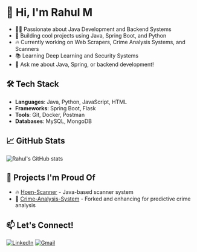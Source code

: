 # 👋 Hi, I'm Rahul M

- 🧑‍💻 Passionate about Java Development and Backend Systems
- 🌟 Building cool projects using Java, Spring Boot, and Python
- 🔥 Currently working on Web Scrapers, Crime Analysis Systems, and Scanners
- 📚 Learning Deep Learning and Security Systems
- 💬 Ask me about Java, Spring, or backend development!

## 🛠️ Tech Stack
- **Languages**: Java, Python, JavaScript, HTML
- **Frameworks**: Spring Boot, Flask
- **Tools**: Git, Docker, Postman
- **Databases**: MySQL, MongoDB

## 📈 GitHub Stats

![Rahul's GitHub stats](https://github-readme-stats.vercel.app/api?username=Rahul-18r&show_icons=true&theme=radical)

## 🚀 Projects I'm Proud Of

- 🔥 [Hoen-Scanner](https://github.com/Rahul-18r/hoen-scanner) - Java-based scanner system
- 🧠 [Crime-Analysis-System](https://github.com/Rahul-18r/crime-analysis-system) - Forked and enhancing for predictive crime analysis

## 📫 Let's Connect!

[![LinkedIn](https://img.shields.io/badge/LinkedIn-blue?style=flat-square&logo=linkedin)](your-linkedin-profile)
[![Gmail](https://img.shields.io/badge/Gmail-red?style=flat-square&logo=gmail)](mailto:rahulmogaveer18@gmail.com)
